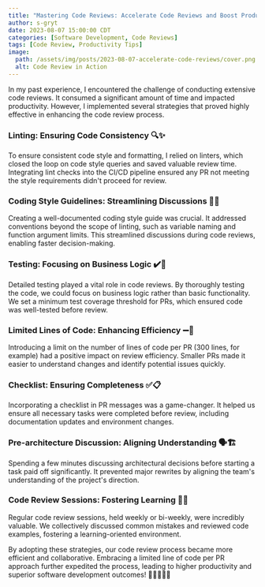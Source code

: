 ```yaml
---
title: "Mastering Code Reviews: Accelerate Code Reviews and Boost Productivity with These Tips!"
author: s-gryt
date: 2023-08-07 15:00:00 CDT
categories: [Software Development, Code Reviews]
tags: [Code Review, Productivity Tips]
image:
  path: /assets/img/posts/2023-08-07-accelerate-code-reviews/cover.png
  alt: Code Review in Action
---
```


In my past experience, I encountered the challenge of conducting extensive code reviews. It consumed a significant amount of time and impacted productivity. However, I implemented several strategies that proved highly effective in enhancing the code review process.

### Linting: Ensuring Code Consistency 🔍✨

To ensure consistent code style and formatting, I relied on linters, which closed the loop on code style queries and saved valuable review time. Integrating lint checks into the CI/CD pipeline ensured any PR not meeting the style requirements didn't proceed for review.

### Coding Style Guidelines: Streamlining Discussions 📝🎨

Creating a well-documented coding style guide was crucial. It addressed conventions beyond the scope of linting, such as variable naming and function argument limits. This streamlined discussions during code reviews, enabling faster decision-making.

### Testing: Focusing on Business Logic ✔️🧪

Detailed testing played a vital role in code reviews. By thoroughly testing the code, we could focus on business logic rather than basic functionality. We set a minimum test coverage threshold for PRs, which ensured code was well-tested before review.

### Limited Lines of Code: Enhancing Efficiency ➖📏

Introducing a limit on the number of lines of code per PR (300 lines, for example) had a positive impact on review efficiency. Smaller PRs made it easier to understand changes and identify potential issues quickly.

### Checklist: Ensuring Completeness ✅📋

Incorporating a checklist in PR messages was a game-changer. It helped us ensure all necessary tasks were completed before review, including documentation updates and environment changes.

### Pre-architecture Discussion: Aligning Understanding 🗣️🏗️

Spending a few minutes discussing architectural decisions before starting a task paid off significantly. It prevented major rewrites by aligning the team's understanding of the project's direction.

### Code Review Sessions: Fostering Learning 👥🚀

Regular code review sessions, held weekly or bi-weekly, were incredibly valuable. We collectively discussed common mistakes and reviewed code examples, fostering a learning-oriented environment.

By adopting these strategies, our code review process became more efficient and collaborative. Embracing a limited line of code per PR approach further expedited the process, leading to higher productivity and superior software development outcomes! 🚀👩‍💻👨‍💻
